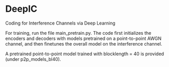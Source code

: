 # DeepIC
Coding for Interference Channels via Deep Learning

For training, run the file main_pretrain.py. The code first initializes the encoders and decoders with models pretrained on a point-to-point AWGN channel, and then finetunes the overall model on the interference channel.

A pretrained point-to-point model trained with blocklength = 40 is provided (under p2p_models_bl40).
